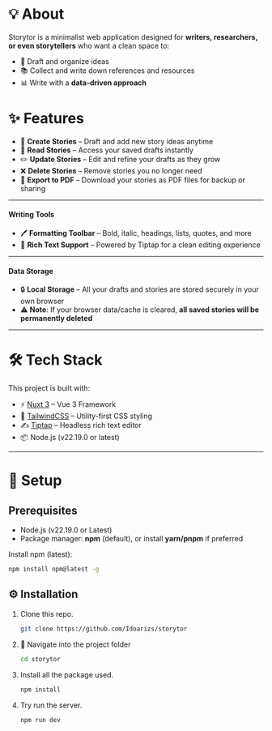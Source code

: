 # 💡 About

Storytor is a minimalist web application designed for **writers, researchers, or even storytellers** who want a clean space to:

- 📝 Draft and organize ideas  
- 📚 Collect and write down references and resources  
- 📊 Write with a **data-driven approach**

# ✨ Features

- 📝 **Create Stories** – Draft and add new story ideas anytime  
- 📂 **Read Stories** – Access your saved drafts instantly  
- ✏️ **Update Stories** – Edit and refine your drafts as they grow  
- ❌ **Delete Stories** – Remove stories you no longer need
- 💾 **Export to PDF** – Download your stories as PDF files for backup or sharing  

---

#### Writing Tools

- 🖊 **Formatting Toolbar** – Bold, italic, headings, lists, quotes, and more  
- 📑 **Rich Text Support** – Powered by Tiptap for a clean editing experience   

---

#### Data Storage

- 🔒 **Local Storage** – All your drafts and stories are stored securely in your own browser  
- ⚠️ **Note**: If your browser data/cache is cleared, **all saved stories will be permanently deleted**

---

# 🛠 Tech Stack

This project is built with:
- ⚡ [Nuxt 3](https://nuxt.com/) – Vue 3 Framework  
- 🎨 [TailwindCSS](https://tailwindcss.com/) – Utility-first CSS styling  
- ✍️ [Tiptap](https://tiptap.dev/) – Headless rich text editor  
- 📦 Node.js (v22.19.0 or latest)  

---

# 🚀 Setup

## Prerequisites

- Node.js (v22.19.0 or Latest)  
- Package manager: **npm** (default), or install **yarn/pnpm** if preferred  

Install npm (latest):
```sh
npm install npm@latest -g
```

## ⚙️ Installation

1. Clone this repo.
   ```sh
   git clone https://github.com/Idoarizs/storytor
   ```
2. 📂 Navigate into the project folder
   ```sh
   cd storytor
   ```
3. Install all the package used.
   ```sh
   npm install
   ```
4. Try run the server.
   ```sh
   npm run dev
   ```
